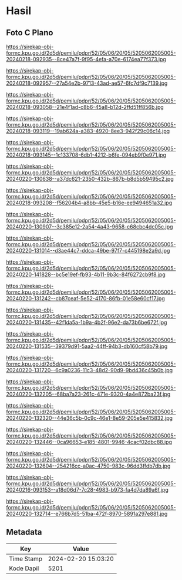 # Hasil

## Foto C Plano

https://sirekap-obj-formc.kpu.go.id/2d5d/pemilu/pdpr/52/05/06/20/05/5205062005005-20240218-092935--8ce47a7f-9f95-4efa-a70e-6174ea77f373.jpg

https://sirekap-obj-formc.kpu.go.id/2d5d/pemilu/pdpr/52/05/06/20/05/5205062005005-20240218-092957--27a54e2b-9713-43ad-ae57-6fc7df9c7139.jpg

https://sirekap-obj-formc.kpu.go.id/2d5d/pemilu/pdpr/52/05/06/20/05/5205062005005-20240218-093058--21e4f1ad-c8b6-45a8-b12d-2ffd51ff856b.jpg

https://sirekap-obj-formc.kpu.go.id/2d5d/pemilu/pdpr/52/05/06/20/05/5205062005005-20240218-093119--19ab624a-a383-4920-8ee3-942f29c06c14.jpg

https://sirekap-obj-formc.kpu.go.id/2d5d/pemilu/pdpr/52/05/06/20/05/5205062005005-20240218-093145--1c133708-6db1-4212-b6fe-094eb9f0e971.jpg

https://sirekap-obj-formc.kpu.go.id/2d5d/pemilu/pdpr/52/05/06/20/05/5205062005005-20240220-130638--a37dc621-2350-432b-867b-b8d5b59495c2.jpg

https://sirekap-obj-formc.kpu.go.id/2d5d/pemilu/pdpr/52/05/06/20/05/5205062005005-20240218-093208--f56204b4-a8bb-45e5-b16e-ee9494651a32.jpg

https://sirekap-obj-formc.kpu.go.id/2d5d/pemilu/pdpr/52/05/06/20/05/5205062005005-20240220-130907--3c385e12-2a54-4a43-9658-c68cbc4dc05c.jpg

https://sirekap-obj-formc.kpu.go.id/2d5d/pemilu/pdpr/52/05/06/20/05/5205062005005-20240220-131014--d3ae44c7-ddca-49be-97f7-c445198e2a9d.jpg

https://sirekap-obj-formc.kpu.go.id/2d5d/pemilu/pdpr/52/05/06/20/05/5205062005005-20240220-141828--bc5e19ef-fb93-4b11-9b3c-84f6272cb9f8.jpg

https://sirekap-obj-formc.kpu.go.id/2d5d/pemilu/pdpr/52/05/06/20/05/5205062005005-20240220-131242--cb87ceaf-5e52-4170-86fb-01e58e60cf17.jpg

https://sirekap-obj-formc.kpu.go.id/2d5d/pemilu/pdpr/52/05/06/20/05/5205062005005-20240220-131435--42f1da5a-1b9a-4b2f-96e2-da73b6be672f.jpg

https://sirekap-obj-formc.kpu.go.id/2d5d/pemilu/pdpr/52/05/06/20/05/5205062005005-20240220-131535--39379d91-5aa2-44ff-94b3-db160cf58b79.jpg

https://sirekap-obj-formc.kpu.go.id/2d5d/pemilu/pdpr/52/05/06/20/05/5205062005005-20240220-131720--6c9a0236-11c3-48d2-90d9-9bd436c45b0b.jpg

https://sirekap-obj-formc.kpu.go.id/2d5d/pemilu/pdpr/52/05/06/20/05/5205062005005-20240220-132205--68ba7a23-261c-471e-9320-4a4e872ba23f.jpg

https://sirekap-obj-formc.kpu.go.id/2d5d/pemilu/pdpr/52/05/06/20/05/5205062005005-20240220-132320--44e36c5b-0c9c-46e1-8e59-205e5e415832.jpg

https://sirekap-obj-formc.kpu.go.id/2d5d/pemilu/pdpr/52/05/06/20/05/5205062005005-20240220-132446--0ca96653-e185-4801-9946-4cacf02dbc88.jpg

https://sirekap-obj-formc.kpu.go.id/2d5d/pemilu/pdpr/52/05/06/20/05/5205062005005-20240220-132604--254216cc-a0ac-4750-983c-96dd3ffdb7db.jpg

https://sirekap-obj-formc.kpu.go.id/2d5d/pemilu/pdpr/52/05/06/20/05/5205062005005-20240216-093153--a18d06d7-7c28-4983-b973-fa4d7da89a6f.jpg

https://sirekap-obj-formc.kpu.go.id/2d5d/pemilu/pdpr/52/05/06/20/05/5205062005005-20240220-132714--e766b7d5-51ba-472f-8970-5891a297e881.jpg


## Metadata

| Key        | Value               |
| ---------- | ------------------- |
| Time Stamp | 2024-02-20 15:03:20 |
| Kode Dapil | 5201                |



